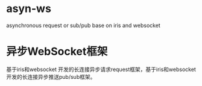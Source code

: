 # asyn-ws
 asynchronous request or sub/pub base on iris and websocket
 
# 异步WebSocket框架
 基于iris和websocket 开发的长连接异步请求request框架，基于iris和websocket 开发的长连接异步推送pub/sub框架。
